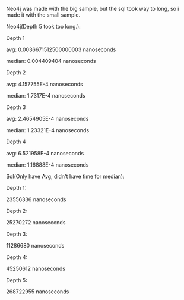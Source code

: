 Neo4j was made with the big sample, but the sql took way to long,
so i made it with the small sample.

Neo4j(Depth 5 took too long.):

Depth 1

avg: 0.0036671512500000003 nanoseconds

median: 0.004409404 nanoseconds

Depth 2

avg: 4.157755E-4 nanoseconds

median: 1.7317E-4 nanoseconds

Depth 3

avg: 2.4654905E-4 nanoseconds

median: 1.23321E-4 nanoseconds

Depth 4

avg: 6.521958E-4 nanoseconds

median: 1.16888E-4 nanoseconds



Sql(Only have Avg, didn't have time for median):

Depth 1:

23556336 nanoseconds

Depth 2:

25270272 nanoseconds

Depth 3:

11286680 nanoseconds

Depth 4:

45250612 nanoseconds

Depth 5:

268722955 nanoseconds
